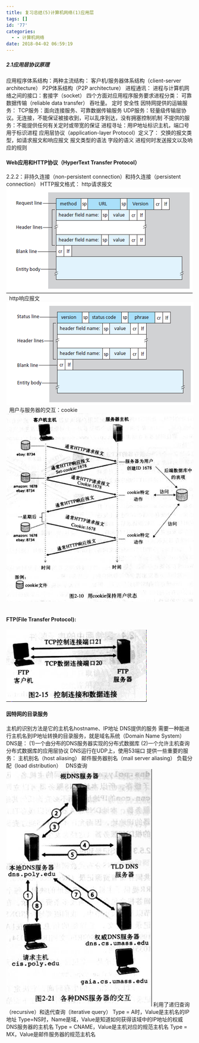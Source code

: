 ```yaml
---
title: 复习总结(5)计算机网络(1)应用层
tags: []
id: '77'
categories:
  - - 计算机网络
date: 2018-04-02 06:59:19
---
```


##### 2.1应用层协议原理

应用程序体系结构：两种主流结构： 客户机/服务器体系结构（client-server architecture） P2P体系结构（P2P architecture） 进程通讯： 进程与计算机网络之间的接口：套接字（socket） 四个方面对应用程序服务要求进程分类： 可靠数据传输（reliable data transfer） 吞吐量。 定时 安全性 因特网提供的运输服务： TCP服务：面向连接服务、可靠数据传输服务 UDP服务：轻量级传输层协议。无连接，不能保证被接收到，可以乱序到达，没有拥塞控制机制 不提供的服务：不能提供任何有关定时或带宽的保证 进程寻址：用IP地址标识主机，端口号用于标识进程 应用层协议（application-layer Protocol）定义了： 交换的报文类型，如请求报文和响应报文 报文类型的语法 字段的语义 进程何时发送报文以及响应的规则

#### Web应用和HTTP协议（HyperText Transfer Protocol）

2.2.2：非持久连接（non-persistent connection）和持久连接（persistent connection） HTTP报文格式： http请求报文 ![](../img/2018/04/YLQL_5X2BGFV2ATLOKA4.png)   http响应报文 ![](../img/2018/04/483@0JNM7MT2YSNF-e1522587118916.png)   用户与服务器的交互：cookie ![](../img/2018/04/WU9ZD5E66U7DK9PK0D4Y-e1522587214997.png)  

#### FTP(File Transfer Protocol):

![](../img/2018/04/D6PJ1SRVE1K94Y52.png)  

#### 因特网的目录服务

主机的识别方法是它的主机名hostname、IP地址 DNS提供的服务 需要一种能进行主机名到IP地址转换的目录服务，就是域名系统（Domain Name System） DNS是： (1)一个由分布的DNS服务器实现的分布式数据库 (2)一个允许主机查询分布式数据库的应用层协议 DNS运行在UDP上，使用53端口 提供一些重要的服务： 主机别名（host aliasing） 邮件服务器别名（mail server aliasing） 负载分配（load distribution）   DNS查询 ![](../img/2018/04/DU13TOOV7M9TK8KPLNI0.png) 利用了递归查询（recursive）和迭代查询（iterative query） Type = A时，Value是主机名的IP地址 Type=NS时，Name是域，Value是知道如何获得该域中的IP地址的权威DNS服务器的主机名 Type = CNAME，Value是主机对应的规范主机名 Type = MX，Value是邮件服务器的规范主机名
